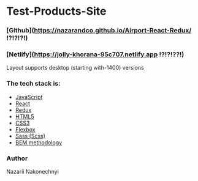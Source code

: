 # Test-Products-Site

### [Github](https://nazarandco.github.io/Airport-React-Redux/ !?!?!?!)
### [Netlify](https://jolly-khorana-95c707.netlify.app !?!?!??!)

Layout supports desktop (starting with-1400) versions

### The tech stack is:
- [JavaScript](https://ru.wikipedia.org/wiki/JavaScript)
- [React](https://ru.reactjs.org/)
- [Redux](https://redux.js.org/introduction/getting-started)
- [HTML5](https://en.wikipedia.org/wiki/HTML5)
- [CSS3](https://en.wikipedia.org/wiki/CSS)
- [Flexbox](https://en.wikipedia.org/wiki/CSS_Flexible_Box_Layout)
- [Sass (Scss)](https://sass-lang.com/)
- [BEM methodology](https://en.bem.info/methodology/)

### Author

Nazarii Nakonechnyi
